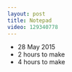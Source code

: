 ```yaml
---
layout: post
title: Notepad
video: 129340778
---
```


* 28 May 2015
* 2 hours to make
* 4 hours to make